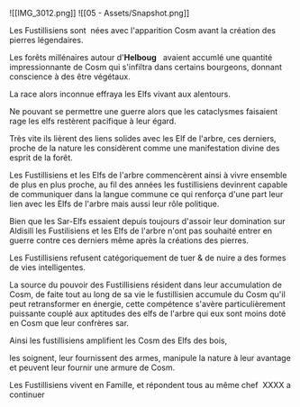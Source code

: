![[IMG_3012.png]]
![[05 - Assets/Snapshot.png]]

Les Fustillisiens sont  nées avec l'apparition Cosm avant la création des pierres légendaires.

Les forêts millénaires autour d'**Helboug**   avaient accumlé une quantité impressionnante de Cosm qui s'infiltra dans certains bourgeons, donnant conscience à des être végétaux.

La race alors inconnue effraya les Elfs vivant aux alentours.

Ne pouvant se permettre une guerre alors que les cataclysmes faisaient rage les elfs restèrent pacifique à leur égard.

Très vite ils lièrent des liens solides avec les Elf de l'arbre, ces derniers, proche de la nature les considèrent comme une manifestation divine des esprit de la forêt.

Les Fustillisiens et les Elfs de l'arbre commencèrent ainsi à vivre ensemble de plus en plus proche, au fil des années les fustillisiens devinrent capable de communiquer dans la langue commune ce qui renforça d'une part leur lien avec les Elfs de l'arbre mais aussi leur rôle politique.

  

Bien que les Sar-Elfs essaient depuis toujours d'assoir leur domination sur Aldisill les Fustilisiens et les Elfs de l'arbre n'ont pas souhaité entrer en guerre contre ces derniers même après la créations des pierres.

Les Fustillisiens refusent catégoriquement de tuer & de nuire a des formes de vies intelligentes.

La source du pouvoir des Fustillisiens résident dans leur accumulation de Cosm, de faite tout au long de sa vie le fustillisien accumule du Cosm qu'il peut retransformer en énergie, cette compétence s'avère particulièrement puissante couplé aux aptitudes des elfs de l'arbre qui eux sont moins doté en Cosm que leur confrères sar.

Ainsi les fustillisiens amplifient les Cosm des Elfs des bois,

les soignent, leur fournissent des armes, manipule la nature à leur avantage et peuvent leur fournir une armure de Cosm.

  

  

Les Fustillisiens vivent en Famille, et répondent tous au même chef  XXXX a continuer